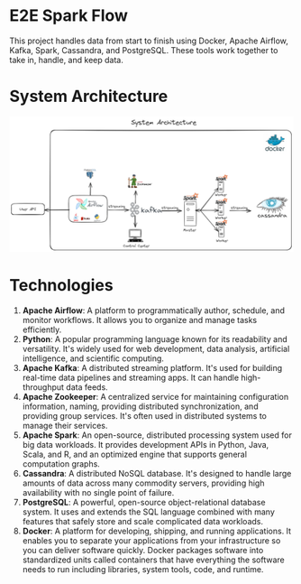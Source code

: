 # E2E Spark Flow
This project handles data from start to finish using Docker, Apache Airflow, Kafka, Spark, Cassandra, and PostgreSQL. 
These tools work together to take in, handle, and keep data.

# System Architecture
![System Architecture](./SparkFlowArchitecture.png)


# Technologies
1. **Apache Airflow**: A platform to programmatically author, schedule, and monitor workflows. It allows you to organize and manage tasks efficiently.
2. **Python**: A popular programming language known for its readability and versatility. It's widely used for web development, data analysis, artificial intelligence, and scientific computing.
3. **Apache Kafka**: A distributed streaming platform. It's used for building real-time data pipelines and streaming apps. It can handle high-throughput data feeds.
4. **Apache Zookeeper**: A centralized service for maintaining configuration information, naming, providing distributed synchronization, and providing group services. It's often used in distributed systems to manage their services.
5. **Apache Spark**: An open-source, distributed processing system used for big data workloads. It provides development APIs in Python, Java, Scala, and R, and an optimized engine that supports general computation graphs.
6. **Cassandra**: A distributed NoSQL database. It's designed to handle large amounts of data across many commodity servers, providing high availability with no single point of failure.
7. **PostgreSQL**: A powerful, open-source object-relational database system. It uses and extends the SQL language combined with many features that safely store and scale complicated data workloads.
8. **Docker**: A platform for developing, shipping, and running applications. It enables you to separate your applications from your infrastructure so you can deliver software quickly. Docker packages software into standardized units called containers that have everything the software needs to run including libraries, system tools, code, and runtime.
